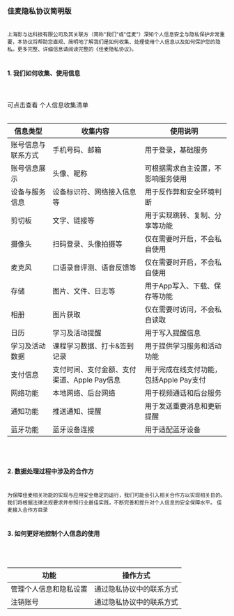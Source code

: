 ### 佳麦隐私协议简明版
<br>
<small>
上海影与达科技有限公司及其关联方（简称"我们"或"佳麦"）深知个人信息安全与隐私保护非常重要，本协议将帮助您直观、简明地了解我们是如何收集、处理使用个人信息以及如何保护您的隐私。更多完整、详细信息请阅读完整的《佳麦隐私协议》。
</small>
<br>
<br>

#### 1. 我们如何收集、使用信息
<br>
<br>
可点击查看 个人信息收集清单
<br>
<br>
<small>

| 信息类型 | 收集内容 | 使用说明 |
|---------|---------|---------|
| 账号信息与联系方式 | 手机号码、邮箱 | 用于登录，基础服务|
| 账号信息展示 | 头像、昵称 | 可根据需求自主设置，不影响服务使用 |
| 设备与服务信息 | 设备标识符、网络接入信息等 | 用于反作弊和安全环境判断 |
| 剪切板 | 文字、链接等 | 用于实现跳转、复制、分享等功能 |
| 摄像头 | 扫码登录、头像拍摄等 | 仅在需要时开启，不会私自使用 |
| 麦克风 | 口语录音评测、语音反馈等 | 仅在需要时开启，不会私自使用 |
| 存储 | 图片、文件、日志等 | 用于App写入、下载、保存等功能 |
| 相册 | 图片获取 | 仅在需要时访问，不会私自读取 |
| 日历 | 学习及活动提醒 | 用于写入提醒信息 |
| 学习及活动数据 | 课程学习数据、打卡&签到记录 | 用于提供学习服务和活动功能 |
| 支付信息 | 支付时间、支付金额、支付渠道、Apple Pay信息 | 用于完成在线支付功能，包括Apple Pay支付 |
| 网络功能 | 本地网络、后台网络 | 用于视频通话和后台服务 |
| 通知功能 | 推送通知、提醒 | 用于发送重要消息和更新提醒 |
| 蓝牙功能 | 蓝牙设备连接 | 用于适配蓝牙设备 |

</small>
<br>
<br>

#### 2. 数据处理过程中涉及的合作方
<br>
<small>
为保障佳麦相关功能的实现与应用安全稳定的运行，我们可能会引入相关合作方以实现相关目的。我们将根据法律法规要求并参照行业最佳实践，不断完善和提升对个人信息的安全保障水平。 佳麦接入合作方目录
</small>
<br>
<br>

#### 3. 如何更好地控制个人信息的使用
<br>
<br>
<small>

| 功能 | 操作方式 |
|------|---------|
| 管理个人信息和隐私设置 | 通过隐私协议中的联系方式 |
| 注销账号 | 通过隐私协议中的联系方式 |

</small>
<br>
<br>

